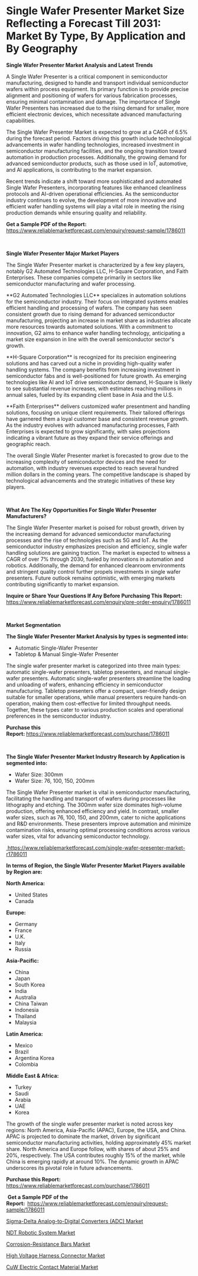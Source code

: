 <p><h1>Single Wafer Presenter Market Size Reflecting a Forecast Till 2031: Market By Type, By Application and By Geography</h1></p><p><strong>Single Wafer Presenter Market Analysis and Latest Trends</strong></p>
<p><p>A Single Wafer Presenter is a critical component in semiconductor manufacturing, designed to handle and transport individual semiconductor wafers within process equipment. Its primary function is to provide precise alignment and positioning of wafers for various fabrication processes, ensuring minimal contamination and damage. The importance of Single Wafer Presenters has increased due to the rising demand for smaller, more efficient electronic devices, which necessitate advanced manufacturing capabilities.</p><p>The Single Wafer Presenter Market is expected to grow at a CAGR of 6.5% during the forecast period. Factors driving this growth include technological advancements in wafer handling technologies, increased investment in semiconductor manufacturing facilities, and the ongoing transition toward automation in production processes. Additionally, the growing demand for advanced semiconductor products, such as those used in IoT, automotive, and AI applications, is contributing to the market expansion.</p><p>Recent trends indicate a shift toward more sophisticated and automated Single Wafer Presenters, incorporating features like enhanced cleanliness protocols and AI-driven operational efficiencies. As the semiconductor industry continues to evolve, the development of more innovative and efficient wafer handling systems will play a vital role in meeting the rising production demands while ensuring quality and reliability.</p></p>
<p><strong>Get a Sample PDF of the Report:&nbsp;</strong> <a href="https://www.reliablemarketforecast.com/enquiry/request-sample/1786011?utm_campaign=1545&utm_medium=2&utm_source=Github&utm_content=ia&utm_term=13102024&utm_id=single-wafer-presenter">https://www.reliablemarketforecast.com/enquiry/request-sample/1786011</a></p>
<p>&nbsp;</p>
<p><strong>Single Wafer Presenter Major Market Players</strong></p>
<p><p>The Single Wafer Presenter market is characterized by a few key players, notably G2 Automated Technologies LLC, H-Square Corporation, and Faith Enterprises. These companies compete primarily in sectors like semiconductor manufacturing and wafer processing.</p><p>**G2 Automated Technologies LLC** specializes in automation solutions for the semiconductor industry. Their focus on integrated systems enables efficient handling and processing of wafers. The company has seen consistent growth due to rising demand for advanced semiconductor manufacturing, projecting an increase in market share as industries allocate more resources towards automated solutions. With a commitment to innovation, G2 aims to enhance wafer handling technology, anticipating a market size expansion in line with the overall semiconductor sector's growth.</p><p>**H-Square Corporation** is recognized for its precision engineering solutions and has carved out a niche in providing high-quality wafer handling systems. The company benefits from increasing investment in semiconductor fabs and is well-positioned for future growth. As emerging technologies like AI and IoT drive semiconductor demand, H-Square is likely to see substantial revenue increases, with estimates reaching millions in annual sales, fueled by its expanding client base in Asia and the U.S.</p><p>**Faith Enterprises** delivers customized wafer presentment and handling solutions, focusing on unique client requirements. Their tailored offerings have garnered them a loyal customer base and consistent revenue growth. As the industry evolves with advanced manufacturing processes, Faith Enterprises is expected to grow significantly, with sales projections indicating a vibrant future as they expand their service offerings and geographic reach.</p><p>The overall Single Wafer Presenter market is forecasted to grow due to the increasing complexity of semiconductor devices and the need for automation, with industry revenues expected to reach several hundred million dollars in the coming years. The competitive landscape is shaped by technological advancements and the strategic initiatives of these key players.</p></p>
<p>&nbsp;</p>
<p><strong>What Are The Key Opportunities For Single Wafer Presenter Manufacturers?</strong></p>
<p><p>The Single Wafer Presenter market is poised for robust growth, driven by the increasing demand for advanced semiconductor manufacturing processes and the rise of technologies such as 5G and IoT. As the semiconductor industry emphasizes precision and efficiency, single wafer handling solutions are gaining traction. The market is expected to witness a CAGR of over 7% through 2030, fueled by innovations in automation and robotics. Additionally, the demand for enhanced cleanroom environments and stringent quality control further propels investments in single wafer presenters. Future outlook remains optimistic, with emerging markets contributing significantly to market expansion.</p></p>
<p><strong>Inquire or Share Your Questions If Any Before Purchasing This Report:</strong> <a href="https://www.reliablemarketforecast.com/enquiry/pre-order-enquiry/1786011?utm_campaign=1545&utm_medium=2&utm_source=Github&utm_content=ia&utm_term=13102024&utm_id=single-wafer-presenter">https://www.reliablemarketforecast.com/enquiry/pre-order-enquiry/1786011</a></p>
<p>&nbsp;</p>
<p><strong>Market Segmentation</strong></p>
<p><strong>The Single Wafer Presenter Market Analysis by types is segmented into:</strong></p>
<p><ul><li>Automatic Single-Wafer Presenter</li><li>Tabletop & Manual Single-Wafer Presenter</li></ul></p>
<p><p>The single wafer presenter market is categorized into three main types: automatic single-wafer presenters, tabletop presenters, and manual single-wafer presenters. Automatic single-wafer presenters streamline the loading and unloading of wafers, enhancing efficiency in semiconductor manufacturing. Tabletop presenters offer a compact, user-friendly design suitable for smaller operations, while manual presenters require hands-on operation, making them cost-effective for limited throughput needs. Together, these types cater to various production scales and operational preferences in the semiconductor industry.</p></p>
<p><strong>Purchase this Report:&nbsp;</strong><a href="https://www.reliablemarketforecast.com/purchase/1786011?utm_campaign=1545&utm_medium=2&utm_source=Github&utm_content=ia&utm_term=13102024&utm_id=single-wafer-presenter">https://www.reliablemarketforecast.com/purchase/1786011</a></p>
<p>&nbsp;</p>
<p><strong>The Single Wafer Presenter Market Industry Research by Application is segmented into:</strong></p>
<p><ul><li>Wafer Size: 300mm</li><li>Wafer Size: 76, 100, 150, 200mm</li></ul></p>
<p><p>The Single Wafer Presenter market is vital in semiconductor manufacturing, facilitating the handling and transport of wafers during processes like lithography and etching. The 300mm wafer size dominates high-volume production, offering enhanced efficiency and yield. In contrast, smaller wafer sizes, such as 76, 100, 150, and 200mm, cater to niche applications and R&D environments. These presenters improve automation and minimize contamination risks, ensuring optimal processing conditions across various wafer sizes, vital for advancing semiconductor technology.</p></p>
<p><a href="https://www.reliablemarketforecast.com/single-wafer-presenter-market-r1786011?utm_campaign=1545&utm_medium=2&utm_source=Github&utm_content=ia&utm_term=13102024&utm_id=single-wafer-presenter">&nbsp;https://www.reliablemarketforecast.com/single-wafer-presenter-market-r1786011</a></p>
<p><strong>In terms of Region, the Single Wafer Presenter Market Players available by Region are:</strong></p>
<p>
    <p> <strong> North America: </strong>
        <ul>
            <li>United States</li>
            <li>Canada</li>
        </ul>
        </p> 
    <p> <strong> Europe: </strong>
        <ul>
            <li>Germany</li>
            <li>France</li>
            <li>U.K.</li>
            <li>Italy</li>
            <li>Russia</li>
        </ul>
        </p> 
    <p> <strong> Asia-Pacific: </strong>
        <ul>
            <li>China</li>
            <li>Japan</li>
            <li>South Korea</li>
            <li>India</li>
            <li>Australia</li>
            <li>China Taiwan</li>
            <li>Indonesia</li>
            <li>Thailand</li>
            <li>Malaysia</li>
        </ul>
        </p> 
    <p> <strong> Latin America: </strong>
        <ul>
            <li>Mexico</li>
            <li>Brazil</li>
            <li>Argentina Korea</li>
            <li>Colombia</li>
        </ul>
        </p> 
    <p> <strong> Middle East & Africa: </strong>
        <ul>
            <li>Turkey</li>
            <li>Saudi</li>
            <li>Arabia</li>
            <li>UAE</li>
            <li>Korea</li>
        </ul>
    </p>
    </p>
<p><p>The growth of the single wafer presenter market is noted across key regions: North America, Asia-Pacific (APAC), Europe, the USA, and China. APAC is projected to dominate the market, driven by significant semiconductor manufacturing activities, holding approximately 45% market share. North America and Europe follow, with shares of about 25% and 20%, respectively. The USA contributes roughly 15% of the market, while China is emerging rapidly at around 10%. The dynamic growth in APAC underscores its pivotal role in future advancements.</p></p>
<p><strong>Purchase this Report: </strong><a href="https://www.reliablemarketforecast.com/purchase/1786011?utm_campaign=1545&utm_medium=2&utm_source=Github&utm_content=ia&utm_term=13102024&utm_id=single-wafer-presenter">https://www.reliablemarketforecast.com/purchase/1786011</a></p>
<p>&nbsp;<strong>Get a Sample PDF of the Report:&nbsp;&nbsp;</strong><a href="https://www.reliablemarketforecast.com/enquiry/request-sample/1786011?utm_campaign=1545&utm_medium=2&utm_source=Github&utm_content=ia&utm_term=13102024&utm_id=single-wafer-presenter">https://www.reliablemarketforecast.com/enquiry/request-sample/1786011</a></p>
<p><strong></strong></p>
<p><p><a href="https://github.com/bmorecock/Market-Research-Report-List-5/blob/main/sigma-delta-analog-to-digital-converters-adc-market.md?utm_campaign=1545&utm_medium=2&utm_source=Github&utm_content=ia&utm_term=13102024&utm_id=single-wafer-presenter">Sigma-Delta Analog-to-Digital Converters (ADC) Market</a></p><p><a href="https://www.linkedin.com/pulse/ndt-robotic-system-market-maturity-analysis-regional-ahvrc?utm_campaign=1545&utm_medium=2&utm_source=Github&utm_content=ia&utm_term=13102024&utm_id=single-wafer-presenter">NDT Robotic System Market</a></p><p><a href="https://www.linkedin.com/pulse/corrosion-resistance-bars-market-evolution-global-trends-regional-u4ipc?utm_campaign=1545&utm_medium=2&utm_source=Github&utm_content=ia&utm_term=13102024&utm_id=single-wafer-presenter">Corrosion-Resistance Bars Market</a></p><p><a href="https://www.linkedin.com/pulse/disruption-innovation-high-voltage-harness-connector-industry-i7lbe?utm_campaign=1545&utm_medium=2&utm_source=Github&utm_content=ia&utm_term=13102024&utm_id=single-wafer-presenter">High Voltage Harness Connector Market</a></p><p><a href="https://www.linkedin.com/pulse/cuw-electric-contact-material-market-revolution-size-share-u0prc?utm_campaign=1545&utm_medium=2&utm_source=Github&utm_content=ia&utm_term=13102024&utm_id=single-wafer-presenter">CuW Electric Contact Material Market</a></p></p>